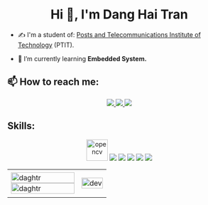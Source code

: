 <h1 align="center">Hi 👋, I'm Dang Hai Tran</h1>

- ✍ I'm a student of: [Posts and Telecommunications Institute of Technology](https://portal.ptit.edu.vn/) (PTIT).

- 🌱 I’m currently learning **Embedded System.**


## 📫 How to reach me:
<p align="center">
  <a href="https://www.facebook.com/dagharitr/" alt="Facebook">
    <img src="https://img.icons8.com/fluent/48/000000/facebook-new.png" target="_blank" />
  </a> 
  <a href="https://twitter.com/hari_dang" alt="Twitter">
    <img src="https://img.icons8.com/color/48/000000/twitter--v1.png"/>
  </a>
  <a href="https://www.instagram.com/_dghari.tr/" alt="Instagram">
    <img src="https://img.icons8.com/fluency/48/000000/instagram-new.png"/>
  </a>
</p>

## Skills:
<p align="center">
  <img src="https://www.vectorlogo.zone/logos/opencv/opencv-icon.svg" alt="opencv" width="48" height="48"/> 
  <img src="https://img.icons8.com/fluent/48/000000/matlab.png"/>
  <img src="https://img.icons8.com/ios-filled/50/000000/git.png"/>
  <img src="https://img.icons8.com/fluency/48/000000/github.png"/>
  <img src="https://img.icons8.com/color/48/000000/visual-studio-code-2019.png"/>
  <img src="https://img.icons8.com/fluency/48/000000/visual-studio.png"/>
</p>

<table style="width:100%;">
  <tr>
    <td>
      <img src="https://github-readme-stats.vercel.app/api/top-langs/?username=daghtr&bg_color=FFFFFF00&text_color=179fa3&layout=compact&hide=CSS&langs_count=10&custom_title=Languages" alt="daghtr" width="100%"/>
      <img src="https://github-readme-stats.vercel.app/api?username=daghtr&bg_color=FFFFFF00&text_color=179fa3&show_icons=true&count_private=true&include_all_commits=true&custom_title=Hoạt%20động%20trên%20Github" alt="daghtr" width="100%"/>
    </td>
    <td>
      <p align="center"> 
        <img src="https://cdn.dribbble.com/users/1059583/screenshots/4171367/coding-freak.gif" alt="dev" width="100%"/>
      </p>
    </td>
  </tr>
</table>
